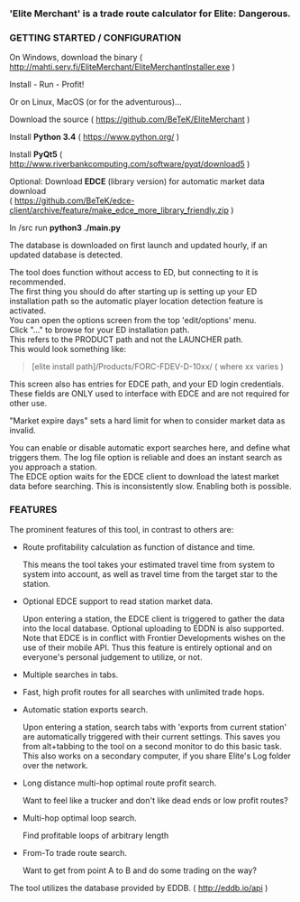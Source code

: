 ### 'Elite Merchant' is a trade route calculator for Elite: Dangerous.

### GETTING STARTED / CONFIGURATION
 
On Windows, download the binary ( http://mahti.serv.fi/EliteMerchant/EliteMerchantInstaller.exe )

Install - Run - Profit!


Or on Linux, MacOS (or for the adventurous)...

Download the source ( https://github.com/BeTeK/EliteMerchant )

Install **Python 3.4** ( https://www.python.org/ )

Install **PyQt5** ( http://www.riverbankcomputing.com/software/pyqt/download5 )

Optional: Download **EDCE** (library version) for automatic market data download  
( https://github.com/BeTeK/edce-client/archive/feature/make_edce_more_library_friendly.zip )

In /src run **python3 ./main.py**
 
 
The database is downloaded on first launch and updated hourly, if an updated database is detected.

The tool does function without access to ED, but connecting to it is recommended.  
The first thing you should do after starting up is setting up your ED installation path so the automatic player location detection feature is activated.  
You can open the options screen from the top 'edit/options' menu.  
Click "..." to browse for your ED installation path.  
This refers to the PRODUCT path and not the LAUNCHER path.  
This would look something like:  
> [elite install path]/Products/FORC-FDEV-D-10xx/     ( where xx varies )

This screen also has entries for EDCE path, and your ED login credentials.  
These fields are ONLY used to interface with EDCE and are not required for other use.
 
"Market expire days" sets a hard limit for when to consider market data as invalid.
 
You can enable or disable automatic export searches here, and define what triggers them. The log file option is reliable and does an instant search as you approach a station.  
The EDCE option waits for the EDCE client to download the latest market data before searching. This is inconsistently slow. Enabling both is possible.

### FEATURES

The prominent features of this tool, in contrast to others are:
- Route profitability calculation as function of distance and time.

  This means the tool takes your estimated travel time from system to system into account, as well as travel time from the target star to the station.
- Optional EDCE support to read station market data.

  Upon entering a station, the EDCE client is triggered to gather the	data into the local database. Optional uploading to EDDN is also supported. Note that EDCE is in conflict with Frontier Developments wishes on the use of their mobile API. Thus this feature is entirely optional
	and on everyone's personal judgement to utilize, or not.
- Multiple searches in tabs.
- Fast, high profit routes for all searches with unlimited trade hops.
- Automatic station exports search.

  Upon entering a station, search tabs with 'exports from current station' are automatically triggered with their current settings. This saves you from alt+tabbing to the tool on a second monitor to do this basic task. This also works on a secondary computer, if you share Elite's Log folder over the network.
- Long distance multi-hop optimal route profit search.

  Want to feel like a trucker and don't like dead ends or low profit routes?
- Multi-hop optimal loop search.

  Find profitable loops of arbitrary length
- From-To trade route search.

  Want to get from point A to B and do some trading on the way?
 
The tool utilizes the database provided by EDDB. ( http://eddb.io/api )
